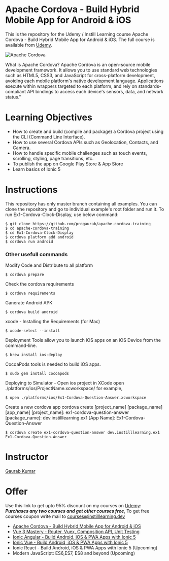 # Apache Cordova - Build Hybrid Mobile App for Android & iOS
This is the repository for the Udemy / Instill Learning course Apache Cordova - Build Hybrid Mobile App for Android & iOS. The full course is available from [Udemy](https://www.udemy.com/course/apache-cordova/?referralCode=7254ECD5F74969030BF2).

![Apache Cordova](https://img-a.udemycdn.com/course/750x422/3563971_a3d6_3.jpg?FJdxTWdPJpfmlJ0GUigaUO5ZX23rXaijOUoNzbhoQ25wW39EQfd3M7gM07UMzPl64nwovKuetCfzEdBV9ywGvTBnO79o-ed_fZraJ_UIY3xriC1Rdsg2qG1MkqzkcBYk)

What is Apache Cordova? Apache Cordova is an open-source mobile development framework. It allows you to use standard web technologies such as HTML5, CSS3, and JavaScript for cross-platform development, avoiding each mobile platform's native development language. Applications execute within wrappers targeted to each platform, and rely on standards-compliant API bindings to access each device's sensors, data, and network status."

# Learning Objectives
* How to create and build (compile and package) a Cordova project using the CLI (Command Line Interface).
* How to use several Cordova APIs such as Geolocation, Contacts, and Camera.
* How to handle specific mobile challenges such as touch events, scrolling, styling, page transitions, etc.
* To publish the app on Google Play Store & App Store
* Learn basics of Ionic 5

# Instructions
This repository has only master branch containing all examples. You can clone the repository and go to individual example's root folder and run it. 
To run Ex1-Cordova-Clock-Display, use below command:
```
$ git clone https://github.com/progaurab/apache-cordova-training
$ cd apache-cordova-training
$ cd Ex1-Cordova-Clock-Display
$ cordova platform add android
$ cordova run android
```
### Other usefull commands
Modify Code and Distribute to all platform
```
$ cordova prepare
```

Check the cordova requirements
``` 
$ cordova requirements
```

Ganerate Android APK
```
$ cordova build android
```

xcode - Installing the Requirements (for Mac)
```
$ xcode-select --install
```

Deployment Tools allow you to launch iOS apps on an iOS Device from the command-line.
```
$ brew install ios-deploy
```

CocoaPods tools is needed to build iOS apps.
```
$ sudo gem install cocoapods
```

Deploying to Simulator - Open ios project in XCode
open ./platforms/ios/ProjectName.xcworkspace/
for example,
```
$ open ./platforms/ios/Ex1-Cordova-Question-Answer.xcworkspace 
```
Create a new cordova app
cordova create [project_name] [package_name] [app_name]
[project_name]:     ex1-cordova-question-answer
[package_name]:     dev.instilllearning.ex1
[App Name]:         Ex1-Cordova-Question-Answer

```
$ cordova create ex1-cordova-question-answer dev.instilllearning.ex1 Ex1-Cordova-Question-Answer
```

# Instructor
[Gaurab Kumar](https://www.linkedin.com/in/progaurab)

# Offer
Use this link to get upto 95% discount on my courses on [Udemy](https://www.udemy.com/user/gaurab-kumar-2/):
***Purchases any two courses and get other courses free***, To get free courses coupon write mail to [courses@instilllearning.dev](courses@instilllearning.dev)
* [Apache Cordova - Build Hybrid Mobile App for Android & iOS](https://www.udemy.com/course/apache-cordova/?referralCode=7254ECD5F74969030BF2)
* [Vue 3 Mastery - Router, Vuex, Composition API, Unit Testing](https://www.udemy.com/course/vuejs-mastery/?referralCode=E5BE9F0369E8443597C2)
* [Ionic Angular - Build Android, iOS & PWA Apps with Ionic 5](https://www.udemy.com/course/ionic-angular-android-ios-pwa/?referralCode=496914FCE019147DA7B4)
* [Ionic Vue - Build Android, iOS & PWA Apps with Ionic 5](https://www.udemy.com/course/ionic-vue/?referralCode=DFA269E4CB54560A8C2A)
* Ionic React - Build Android, iOS & PWA Apps with Ionic 5 (Upcoming)
* Modern JavaScript: ES6,ES7, ES8 and beyond (Upcoming)

